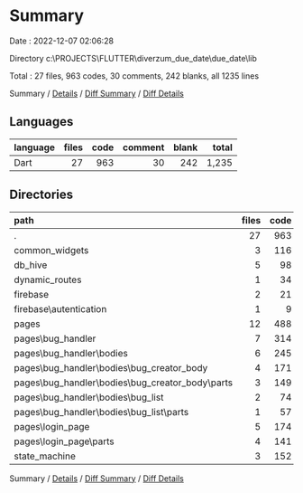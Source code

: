 # Summary

Date : 2022-12-07 02:06:28

Directory c:\\PROJECTS\\FLUTTER\\diverzum_due_date\\due_date\\lib

Total : 27 files,  963 codes, 30 comments, 242 blanks, all 1235 lines

Summary / [Details](details.md) / [Diff Summary](diff.md) / [Diff Details](diff-details.md)

## Languages
| language | files | code | comment | blank | total |
| :--- | ---: | ---: | ---: | ---: | ---: |
| Dart | 27 | 963 | 30 | 242 | 1,235 |

## Directories
| path | files | code | comment | blank | total |
| :--- | ---: | ---: | ---: | ---: | ---: |
| . | 27 | 963 | 30 | 242 | 1,235 |
| common_widgets | 3 | 116 | 16 | 19 | 151 |
| db_hive | 5 | 98 | 5 | 42 | 145 |
| dynamic_routes | 1 | 34 | 0 | 8 | 42 |
| firebase | 2 | 21 | 1 | 4 | 26 |
| firebase\\autentication | 1 | 9 | 1 | 2 | 12 |
| pages | 12 | 488 | 1 | 100 | 589 |
| pages\\bug_handler | 7 | 314 | 0 | 66 | 380 |
| pages\\bug_handler\\bodies | 6 | 245 | 0 | 48 | 293 |
| pages\\bug_handler\\bodies\\bug_creator_body | 4 | 171 | 0 | 32 | 203 |
| pages\\bug_handler\\bodies\\bug_creator_body\\parts | 3 | 149 | 0 | 27 | 176 |
| pages\\bug_handler\\bodies\\bug_list | 2 | 74 | 0 | 16 | 90 |
| pages\\bug_handler\\bodies\\bug_list\\parts | 1 | 57 | 0 | 8 | 65 |
| pages\\login_page | 5 | 174 | 1 | 34 | 209 |
| pages\\login_page\\parts | 4 | 141 | 1 | 29 | 171 |
| state_machine | 3 | 152 | 2 | 53 | 207 |

Summary / [Details](details.md) / [Diff Summary](diff.md) / [Diff Details](diff-details.md)